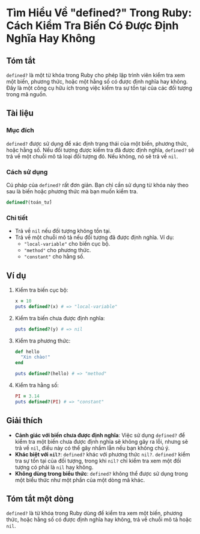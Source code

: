 <!--
Meta Description: # Tìm Hiểu Về "defined?" Trong Ruby: Cách Kiểm Tra Biến Có Được Định Nghĩa Hay Không ## Tóm tắt `defined?` là một từ khóa trong Ruby cho phép lập trìn...
Meta Keywords: defined, một, kiểm, tra, được
-->

# Tìm Hiểu Về "defined?" Trong Ruby: Cách Kiểm Tra Biến Có Được Định Nghĩa Hay Không

## Tóm tắt
`defined?` là một từ khóa trong Ruby cho phép lập trình viên kiểm tra xem một biến, phương thức, hoặc một hằng số có được định nghĩa hay không. Đây là một công cụ hữu ích trong việc kiểm tra sự tồn tại của các đối tượng trong mã nguồn.

## Tài liệu
### Mục đích
`defined?` được sử dụng để xác định trạng thái của một biến, phương thức, hoặc hằng số. Nếu đối tượng được kiểm tra đã được định nghĩa, `defined?` sẽ trả về một chuỗi mô tả loại đối tượng đó. Nếu không, nó sẽ trả về `nil`.

### Cách sử dụng
Cú pháp của `defined?` rất đơn giản. Bạn chỉ cần sử dụng từ khóa này theo sau là biến hoặc phương thức mà bạn muốn kiểm tra.

```ruby
defined?(toán_tử)
```

### Chi tiết
- Trả về `nil` nếu đối tượng không tồn tại.
- Trả về một chuỗi mô tả nếu đối tượng đã được định nghĩa. Ví dụ: 
  - `"local-variable"` cho biến cục bộ.
  - `"method"` cho phương thức.
  - `"constant"` cho hằng số.

## Ví dụ
1. Kiểm tra biến cục bộ:
   ```ruby
   x = 10
   puts defined?(x) # => "local-variable"
   ```

2. Kiểm tra biến chưa được định nghĩa:
   ```ruby
   puts defined?(y) # => nil
   ```

3. Kiểm tra phương thức:
   ```ruby
   def hello
     "Xin chào!"
   end

   puts defined?(hello) # => "method"
   ```

4. Kiểm tra hằng số:
   ```ruby
   PI = 3.14
   puts defined?(PI) # => "constant"
   ```

## Giải thích
- **Cảnh giác với biến chưa được định nghĩa**: Việc sử dụng `defined?` để kiểm tra một biến chưa được định nghĩa sẽ không gây ra lỗi, nhưng sẽ trả về `nil`, điều này có thể gây nhầm lẫn nếu bạn không chú ý.
- **Khác biệt với `nil?`**: `defined?` khác với phương thức `nil?`. `defined?` kiểm tra sự tồn tại của đối tượng, trong khi `nil?` chỉ kiểm tra xem một đối tượng có phải là `nil` hay không.
- **Không dùng trong biểu thức**: `defined?` không thể được sử dụng trong một biểu thức như một phần của một dòng mã khác.

## Tóm tắt một dòng
`defined?` là từ khóa trong Ruby dùng để kiểm tra xem một biến, phương thức, hoặc hằng số có được định nghĩa hay không, trả về chuỗi mô tả hoặc `nil`.